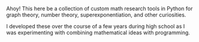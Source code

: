 Ahoy! This here be a collection of custom math research tools in Python for graph theory,
number theory, superexponentiation, and other curiosities.

I developed these over the course of a few years during high school as I was experimenting with combining mathematical ideas with programming.
